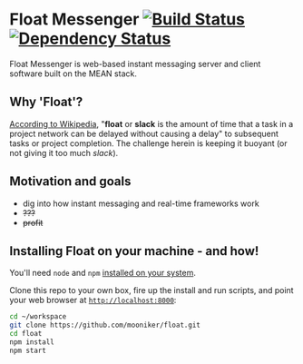 # Float Messenger [![Build Status](https://travis-ci.org/mooniker/float.svg?branch=master)](https://travis-ci.org/mooniker/float) [![Dependency Status](https://david-dm.org/mooniker/float.svg)](https://david-dm.org/mooniker/float)

Float Messenger is web-based instant messaging server and client software built on the MEAN stack.

## Why 'Float'?

[According to Wikipedia](https://en.wikipedia.org/wiki/Float_(project_management)), "**float** or **slack** is the amount of time that a task in a project network can be delayed without causing a delay" to subsequent tasks or project completion. The challenge herein is keeping it buoyant (or not giving it too much _slack_).

## Motivation and goals

- dig into how instant messaging and real-time frameworks work
- ~~???~~
- ~~profit~~

## Installing Float on your machine - and how!

You'll need `node` and `npm` [installed on your system](https://nodejs.org/en/download/package-manager/).

Clone this repo to your own box, fire up the install and run scripts, and point your web browser at [`http://localhost:8000`](http://localhost:8000):

```bash
cd ~/workspace
git clone https://github.com/mooniker/float.git
cd float
npm install
npm start
```
